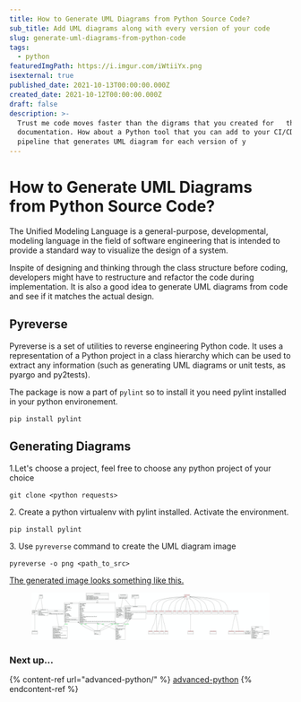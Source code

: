 ```yaml
---
title: How to Generate UML Diagrams from Python Source Code?
sub_title: Add UML diagrams along with every version of your code
slug: generate-uml-diagrams-from-python-code
tags:
  - python
featuredImgPath: https://i.imgur.com/iWtiiYx.png
isexternal: true
published_date: 2021-10-13T00:00:00.000Z
created_date: 2021-10-12T00:00:00.000Z
draft: false
description: >-
  Trust me code moves faster than the digrams that you created for   the
  documentation. How about a Python tool that you can add to your CI/CD  
  pipeline that generates UML diagram for each version of y
---
```


# How to Generate UML Diagrams from Python Source Code?

The Unified Modeling Language is a general-purpose, developmental, modeling language in the field of software engineering that is intended to provide a standard way to visualize the design of a system.

Inspite of designing and thinking through the class structure before coding, developers might have to restructure and refactor the code during implementation. It is also a good idea to generate UML diagrams from code and see if it matches the actual design.

## Pyreverse

Pyreverse is a set of utilities to reverse engineering Python code. It uses a representation of a Python project in a class hierarchy which can be used to extract any information (such as generating UML diagrams or unit tests, as pyargo and py2tests).

The package is now a part of `pylint` so to install it you need pylint installed in your python environement.

```
pip install pylint
```

## Generating Diagrams

1.Let's choose a project, feel free to choose any python project of your choice

```
git clone <python requests>
```

2\. Create a python virtualenv with pylint installed. Activate the environment.

```
pip install pylint
```

3\. Use `pyreverse` command to create the UML diagram image

```
pyreverse -o png <path_to_src>
```

[The generated image looks something like this.](https://i.imgur.com/ucWHkb5.jpg)

<figure><img src="../.gitbook/assets/image.png" alt=""><figcaption></figcaption></figure>

### Next up...

{% content-ref url="advanced-python/" %}
[advanced-python](advanced-python/)
{% endcontent-ref %}
